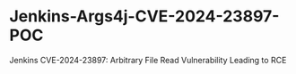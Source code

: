 # Jenkins-Args4j-CVE-2024-23897-POC
Jenkins CVE-2024-23897: Arbitrary File Read Vulnerability Leading to RCE
